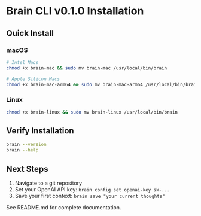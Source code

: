 # Brain CLI v0.1.0 Installation

## Quick Install

### macOS

```bash
# Intel Macs
chmod +x brain-mac && sudo mv brain-mac /usr/local/bin/brain

# Apple Silicon Macs  
chmod +x brain-mac-arm64 && sudo mv brain-mac-arm64 /usr/local/bin/brain
```

### Linux

```bash
chmod +x brain-linux && sudo mv brain-linux /usr/local/bin/brain
```

## Verify Installation

```bash
brain --version
brain --help
```

## Next Steps

1. Navigate to a git repository
2. Set your OpenAI API key: `brain config set openai-key sk-...`
3. Save your first context: `brain save "your current thoughts"`

See README.md for complete documentation.
